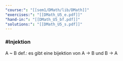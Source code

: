 ```yaml
---
"course:": "[[sem1/DMath/lib/DMath]]"
"exercises:": "[[DMath_U5_e.pdf]]"
"hand-in:": "[[DMath_U5_bf.pdf]]"
"solutions:": "[[DMath_U5_s.pdf]]"
---
```



### #Injektion


A ~ B def.: es gibt eine bijektion von A $\rightarrow$ B und B $\rightarrow$ A 